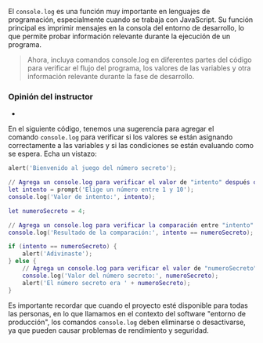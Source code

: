 El `console.log` es una función muy importante en lenguajes de programación, especialmente cuando se trabaja con JavaScript. Su función principal es imprimir mensajes en la consola del entorno de desarrollo, lo que permite probar información relevante durante la ejecución de un programa.

> Ahora, incluya comandos console.log en diferentes partes del código para verificar el flujo del programa, los valores de las variables y otra información relevante durante la fase de desarrollo.


### Opinión del instructor

- [](https://app.aluracursos.com/suggestions/new/logica-programacion-sumergete-programacion-javascript/85994/opinion)

En el siguiente código, tenemos una sugerencia para agregar el comando `console.log` para verificar si los valores se están asignando correctamente a las variables y si las condiciones se están evaluando como se espera. Echa un vistazo:

```lua
alert('Bienvenido al juego del número secreto');

// Agrega un console.log para verificar el valor de "intento" después de la entrada del usuario
let intento = prompt('Elige un número entre 1 y 10');
console.log('Valor de intento:', intento);

let numeroSecreto = 4;

// Agrega un console.log para verificar la comparación entre "intento" y "numeroSecreto"
console.log('Resultado de la comparación:', intento == numeroSecreto);

if (intento == numeroSecreto) {
    alert('Adivinaste');
} else {
    // Agrega un console.log para verificar el valor de "numeroSecreto" cuando el jugador se equivoca
    console.log('Valor del número secreto:', numeroSecreto);
    alert('El número secreto era ' + numeroSecreto);
}
```

Es importante recordar que cuando el proyecto esté disponible para todas las personas, en lo que llamamos en el contexto del software "entorno de producción", los comandos `console.log` deben eliminarse o desactivarse, ya que pueden causar problemas de rendimiento y seguridad.